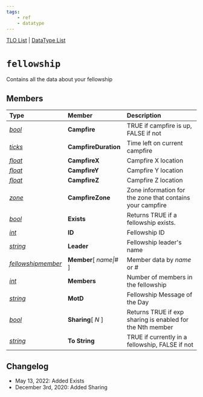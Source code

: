 ```yaml
---
tags:
    - ref
    - datatype
---
```

[TLO List](../top-level-objects/tlo-list.md) | [DataType List](../data-types/datatype-list.md)
# `fellowship`

Contains all the data about your fellowship

## Members

| **Type** | **Member** | **Description** |
| :--- | :--- | :--- |
| [_bool_](datatype-bool.md) | **Campfire** | TRUE if campfire is up, FALSE if not |
| [_ticks_](datatype-ticks.md) | **CampfireDuration** | Time left on current campfire |
| [_float_](datatype-float.md) | **CampfireX** | Campfire X location |
| [_float_](datatype-float.md) | **CampfireY** | Campfire Y location |
| [_float_](datatype-float.md) | **CampfireZ** | Campfire Z location |
| [_zone_](datatype-zone.md) | **CampfireZone** | Zone information for the zone that contains your campfire |
| [_bool_](datatype-bool.md) | **Exists** | Returns TRUE if a fellowship exists. |
| [_int_](datatype-int.md) | **ID** | Fellowship ID |
| [_string_](datatype-string.md) | **Leader** | Fellowship leader's name |
| [_fellowshipmember_](datatype-fellowshipmember.md) | **Member**[ _name\|#_ ] | Member data by _name_ or _#_ |
| [_int_](datatype-int.md) | **Members** | Number of members in the fellowship |
| [_string_](datatype-string.md) | **MotD** | Fellowship Message of the Day |
| [_bool_](datatype-bool.md) | **Sharing**[ _N_ ] | Returns TRUE if exp sharing is enabled for the Nth member|
| [_string_](datatype-string.md) | **To String** | TRUE if currently in a fellowship, FALSE if not |


## Changelog

* May 13, 2022: Added Exists
* December 3rd, 2020: Added Sharing
